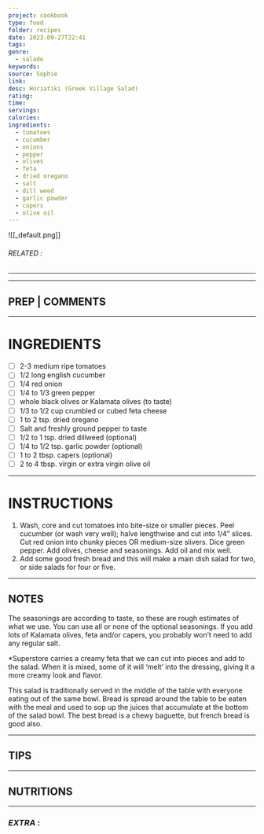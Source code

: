 ```yaml
---
project: cookbook
type: food
folder: recipes
date: 2023-09-27T22:41
tags: 
genre:
  - salade
keywords: 
source: Sophie
link: 
desc: Horiatiki (Greek Village Salad)
rating: 
time: 
servings: 
calories: 
ingredients:
  - tomatoes
  - cucumber
  - onions
  - pepper
  - olives
  - feta
  - dried oregano
  - salt
  - dill weed
  - garlic powder
  - capers
  - olive oil
---
```


![[_default.png]]
###### *RELATED* : 
---


---
## PREP | COMMENTS



---
# INGREDIENTS

- [ ] 2-3 medium ripe tomatoes
- [ ] 1/2 long english cucumber
- [ ] 1/4 red onion
- [ ] 1/4 to 1/3 green pepper
- [ ] whole black olives or Kalamata olives (to taste)
- [ ] 1/3 to 1/2 cup crumbled or cubed feta cheese
- [ ] 1 to 2 tsp. dried oregano
- [ ] Salt and freshly ground pepper to taste
- [ ] 1/2 to 1 tsp. dried dillweed (optional)
- [ ] 1/4 to 1/2 tsp. garlic powder (optional)
- [ ] 1 to 2 tbsp. capers (optional)
- [ ] 2 to 4 tbsp. virgin or extra virgin olive oil

---
# INSTRUCTIONS

1. Wash, core and cut tomatoes into bite-size or smaller pieces. Peel cucumber (or wash very well); halve lengthwise and cut into 1/4” slices. Cut red onion into chunky pieces OR medium-size slivers. Dice green pepper. Add olives, cheese and seasonings. Add oil and mix well.
2. Add some good fresh bread and this will make a main dish salad for two, or side salads for four or five.

---
## NOTES

The seasonings are according to taste, so these are rough estimates of what we use. You can use all or none of the optional seasonings. If you add lots of Kalamata olives, feta and/or capers, you probably won’t need to add any regular salt.
  
*Superstore carries a creamy feta that we can cut into pieces and add to the salad. When it is mixed, some of it will ‘melt’ into the dressing, giving it a more creamy look and flavor.
  
This salad is traditionally served in the middle of the table with everyone eating out of the same bowl. Bread is spread around the table to be eaten with the meal and used to sop up the juices that accumulate at the bottom of the salad bowl. The best bread is a chewy baguette, but french bread is good also.

---
## TIPS



---
## NUTRITIONS



---
### *EXTRA* :



